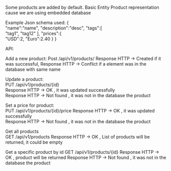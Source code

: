 Some products are added by default.
Basic Entity Product representation cause we are using embedded database
 
Example Json schema used:
 {  
     "name":"name",
     "description":"desc",
     "tags":[  
         "tag1",
         "tag12"
     ],
     "prices":{  
         "USD":2,
         "Euro":2.40
     }
 }
          
          
API:

Add a new product:
   Post /api/v1/products/
   Response HTTP -> Created if it was successful,
   Response HTTP -> Conflict if a element was in the database with same name
   
 
Update a product:             
   PUT /api/v1/products/{id}    
   Response HTTP -> OK , it was updated successfully             
   Response HTTP -> Not found , it was not in the database the product 
            
               
Set a price for product:       
   PUT /api/v1/products/{id}/price
   Response HTTP -> OK , it was updated successfully             
   Response HTTP -> Not found , it was not in the database the product 

Get all products             
   GET /api/v1/products
   Response HTTP -> OK , List of products will be returned,
    it could be empty

Get a specific product by id
   GET /api/v1/products/{id}
   Response HTTP -> OK , product will be returned
   Response HTTP -> Not found , it was not in the database the product 
   
